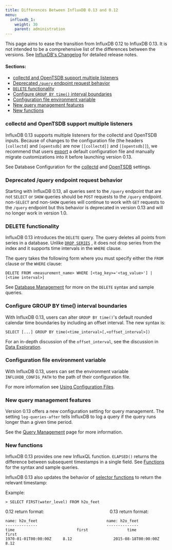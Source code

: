 ```yaml
---
title: Differences Between InfluxDB 0.13 and 0.12
menu:
  influxdb_1:
    weight: 30
    parent: administration
---
```


This page aims to ease the transition from InfluxDB 0.12 to InfluxDB 0.13.
It is not intended to be a comprehensive list of the differences between the versions.
See [InfluxDB's Changelog](https://github.com/influxdata/influxdb/blob/master/CHANGELOG.md) for detailed release notes.

#### Sections:

* [collectd and OpenTSDB support multiple listeners](/influxdb/v1.0/administration/012_vs_013/#collectd-and-opentsdb-support-multiple-listeners)
* [Deprecated `/query` endpoint request behavior](/influxdb/v1.0/administration/012_vs_013/#deprecated-query-endpoint-request-behavior)
* [`DELETE` functionality](/influxdb/v1.0/administration/012_vs_013/#delete-functionality)
* [Configure `GROUP BY time()` interval boundaries](/influxdb/v1.0/administration/012_vs_013/#configure-group-by-time-interval-boundaries)
* [Configuration file environment variable](/influxdb/v1.0/administration/012_vs_013/#configuration-file-environment-variable)
* [New query management features](/influxdb/v1.0/administration/012_vs_013/#new-query-management-features)
* [New functions](/influxdb/v1.0/administration/012_vs_013/#new-functions)

### collectd and OpenTSDB support multiple listeners

InfluxDB 0.13 supports multiple listeners for the collectd and OpenTSDB inputs.
Because of changes to the configuration file (the headers
`[collectd]` and `[opentsdb]` are now `[[collectd]]` and `[[opentsdb]]`),
we recommend that users
[export](/influxdb/v1.0/administration/config/#using-configuration-files)
a default configuration file and manually migrate customizations into it before
launching version 0.13.

See Database Configuration for the
[collectd](/influxdb/v1.0/administration/config/#collectd) and
[OpenTSDB](/influxdb/v1.0/administration/config/#opentsdb) settings.

### Deprecated /query endpoint request behavior

Starting with InfluxDB 0.13, all queries sent to the `/query` endpoint that are
not `SELECT` or `SHOW` queries should be `POST` requests to the `/query`
endpoint.
non-`SELECT` and non-`SHOW` queries will continue to work with `GET` requests
to the `/query` endpoint but this behavior is deprecated in version 0.13 and
will no longer work in version 1.0.

### DELETE functionality

InfluxDB 0.13 introduces the `DELETE` query.
The query deletes all points from series in a database.
Unlike
[`DROP SERIES`](/influxdb/v1.0/query_language/database_management/#drop-series-from-the-index-with-drop-series)
, it does not drop series from the index and it supports time intervals in the
`WHERE` clause.

The query takes the following form where you must specify either the `FROM`
clause or the `WHERE` clause:

```
DELETE FROM <measurement_name> WHERE [<tag_key>='<tag_value>'] | [<time interval>]
```

See
[Database Management](/influxdb/v1.0/query_language/database_management/#delete-series-with-delete)
for more on the `DELETE` syntax and sample queries.

### Configure GROUP BY time() interval boundaries

With InfluxDB 0.13, users can alter `GROUP BY time()`'s default rounded
calendar time boundaries by including an offset interval.
The new syntax is:

```
SELECT [...] GROUP BY time(<time_interval>[,<offset_interval>])
```

For an in-depth discussion of the `offset_interval`, see the discussion in
[Data Exploration](/influxdb/v1.0/query_language/data_exploration/#configured-group-by-time-boundaries).

### Configuration file environment variable

With InfluxDB 0.13, users can set the environment variable
`INFLUXDB_CONFIG_PATH` to the path of their configuration file.

For more information see [Using Configuration Files](/influxdb/v1.0/administration/config/#using-configuration-files).

### New query management features

Version 0.13 offers a new configuration setting for query management.
The setting `log-queries-after` tells InfluxDB to log a query if the query runs
longer than a given time period.

See the
[Query Management](/influxdb/v1.0/troubleshooting/query_management/#log-queries-after)
page for more information.

### New functions

InfluxDB 0.13 provides one new InfluxQL function. `ELAPSED()` returns the
difference between subsequent timestamps in a single field.
See [Functions](/influxdb/v1.0/query_language/functions/#elapsed) for the
syntax and sample queries.

InfluxDB 0.13 also updates the behavior of
[selector functions](/influxdb/v1.0/query_language/functions/#selectors) to
return the relevant timestamp:

Example:

```
> SELECT FIRST(water_level) FROM h2o_feet
```

0.12 return format:&nbsp;&nbsp;&nbsp;&nbsp;&nbsp;&nbsp;&nbsp;&nbsp;&nbsp;&nbsp;
&nbsp;&nbsp;&nbsp;&nbsp;&nbsp;&nbsp;&nbsp;&nbsp;&nbsp;&nbsp;&nbsp;&nbsp;&nbsp;
&nbsp;&nbsp;&nbsp;&nbsp;&nbsp;&nbsp;&nbsp;&nbsp;&nbsp;&nbsp;&nbsp;&nbsp;&nbsp;
&nbsp;&nbsp;&nbsp;&nbsp;&nbsp;&nbsp;&nbsp;&nbsp;&nbsp;&nbsp;&nbsp;&nbsp;
0.13 return format:

```
name: h2o_feet                              name: h2o_feet
--------------                              --------------
time			               first                 time			               first
1970-01-01T00:00:00Z	 8.12                  2015-08-18T00:00:00Z	 8.12
```

